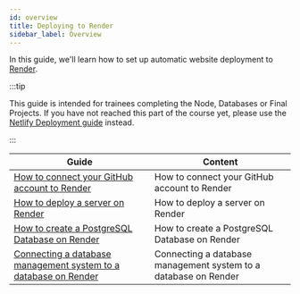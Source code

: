 ```yaml
---
id: overview
title: Deploying to Render
sidebar_label: Overview
---
```


In this guide, we'll learn how to set up automatic website deployment to [Render](https://render.com/).

:::tip

This guide is intended for trainees completing the Node, Databases or Final Projects. If you have not reached this part of the course yet, please use the [Netlify Deployment guide](../deployment-netlify/index.md) instead.

:::

| Guide                                                                                  | Content                                                         |
| -------------------------------------------------------------------------------------- | --------------------------------------------------------------- |
| [How to connect your GitHub account to Render](./connecting-github)                    | How to connect your GitHub account to Render                    |
| [How to deploy a server on Render](./deploying-server)                                 | How to deploy a server on Render                                |
| [How to create a PostgreSQL Database on Render](./creating-a-postgres-db)              | How to create a PostgreSQL Database on Render                   |
| [Connecting a database management system to a database on Render](./connecting-a-dbms) | Connecting a database management system to a database on Render |
